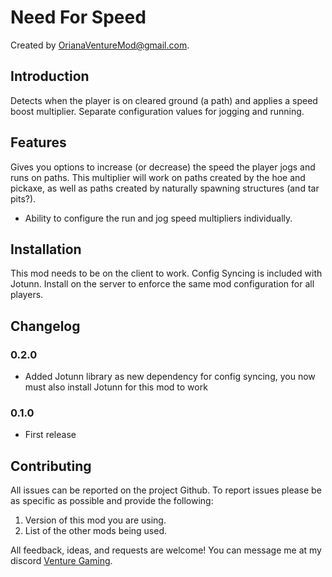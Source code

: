 # Need For Speed

Created by [OrianaVentureMod@gmail.com](https://github.com/OrianaVenture/VentureValheim).

## Introduction

Detects when the player is on cleared ground (a path) and applies a speed boost multiplier. Separate configuration values for jogging and running.

## Features

Gives you options to increase (or decrease) the speed the player jogs and runs on paths. This multiplier will work on paths created by the hoe and pickaxe, as well as paths created by naturally spawning structures (and tar pits?).

* Ability to configure the run and jog speed multipliers individually.

## Installation

This mod needs to be on the client to work. Config Syncing is included with Jotunn. Install on the server to enforce the same mod configuration for all players.

## Changelog

### 0.2.0

* Added Jotunn library as new dependency for config syncing, you now must also install Jotunn for this mod to work

### 0.1.0

* First release

## Contributing

All issues can be reported on the project Github. To report issues please be as specific as possible and provide the following:

1. Version of this mod you are using.
2. List of the other mods being used.

All feedback, ideas, and requests are welcome! You can message me at my discord [Venture Gaming](https://discord.gg/tAd5hapt88).
